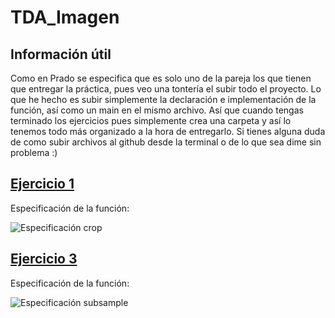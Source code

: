 # TDA_Imagen


## Información útil  

Como en Prado se especifica que es solo uno de la pareja los que tienen que entregar la práctica, pues veo una tontería el subir todo el proyecto. Lo que he hecho es subir simplemente la declaración e implementación de la función, así como un main en el mismo archivo. Así que cuando tengas terminado los ejercicios pues simplemente crea una carpeta y así lo tenemos todo más organizado a la hora de entregarlo. Si tienes alguna duda de como subir archivos al github desde la terminal o de lo que sea dime sin problema :)

## [Ejercicio 1](Ej_1/Ej_1.cpp)  

Especificación de la función:  

![Especificación crop](Imágenes/es_ej1.png)  

## [Ejercicio 3](Ej_3/Ej_3.cpp)  

Especificación de la función:  

![Especificación subsample](Imágenes/es_ej3.png)  